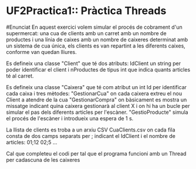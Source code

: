 # UF2Practica1:: Pràctica Threads
#Enunciat
En aquest exercici volem simular el procés de cobrament d'un supermercat: una cua de clients amb un carret amb un nombre de productes i una línia de caixes amb un nombre de caixeres determinat amb un sistema de cua única, els clients es van repartint a les diferents caixes, conforme van quedan lliures.

Es defineix una classe "Client" que té dos atributs: IdClient un string per poder identificar el client i nProductes de tipus int que indica quants articles té al carret.

Es defineix una classe "Caixera" que té com atribut un int Id per identificar cada caixa i tres mètodes:
"GestionarCua" on cada caixera extreu el nou Client a atendre de la cua
"GestionarCompra" on bàsicament es mostra un missatge indicant quina caixera gestionarà al client X i on hi ha un bucle per simular el pas dels diferents articles per l'escàner.
"GestioProducte" simula el procés de l'escàner i introdueix una espera de 1 s.

La llista de clients es troba a un arxiu CSV CuaClients.csv on cada fila consta de dos camps separats per ; indicant el IdClient i el nombre de articles:
 01;12
 02;5
 ...
 
 Cal que completeu el codi per tal que el programa funcioni amb un Thread per cadascuna de les caixeres
